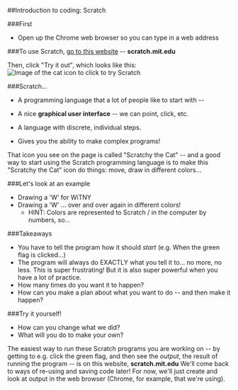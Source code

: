 ##Introduction to coding: Scratch

###First

* Open up the Chrome web browser so you can type in a web address

###To use Scratch, [go to this website](http://scratch.mit.edu) -- **scratch.mit.edu**

Then, click "Try it out", which looks like this:
![Image of the cat icon to click to try Scratch](https://www.dropbox.com/s/ocoebwlol3aqtpj/Screenshot%202018-06-12%2012.19.03.png?dl=0)

###Scratch...

- A programming language that a lot of people like to start with --

- A nice **graphical user interface** -- we can point, click, etc.

- A language with discrete, individual steps.

- Gives you the ability to make complex programs!

That icon you see on the page is called "Scratchy the Cat" -- and a good way to start using the Scratch programming language is to make this "Scratchy the Cat" icon do things: move, draw in different colors...

###Let's look at an example

* Drawing a 'W' for WiTNY
* Drawing a 'W' ... over and over again in different colors!
  * HINT: Colors are represented to Scratch / in the computer by numbers, so...

###Takeaways

* You have to tell the program how it should *start* (e.g. When the green flag is clicked...)
* The program will always do EXACTLY what you tell it to... no more, no less. This is super frustrating! But it is also super powerful when you have a lot of practice.
* How many times do you want it to happen?
* How can you make a plan about what you want to do -- and then make it happen?

###Try it yourself!

* How can you change what we did?
* What will you do to make your own?

The easiest way to *run* these Scratch programs you are working on -- by getting to e.g. click the green flag, and then see the *output*, the result of running the program -- is on this website, **scratch.mit.edu** We'll come back to ways of re-using and saving code later! For now, we'll just create and look at output in the web browser (Chrome, for example, that we're using).
